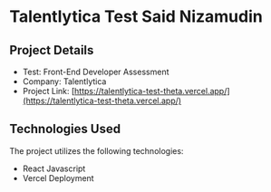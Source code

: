 # Talentlytica Test Said Nizamudin

## Project Details

- Test: Front-End Developer Assessment
- Company: Talentlytica
- Project Link: [https://talentlytica-test-theta.vercel.app/](https://talentlytica-test-theta.vercel.app/)

## Technologies Used

The project utilizes the following technologies:

- React Javascript
- Vercel Deployment
